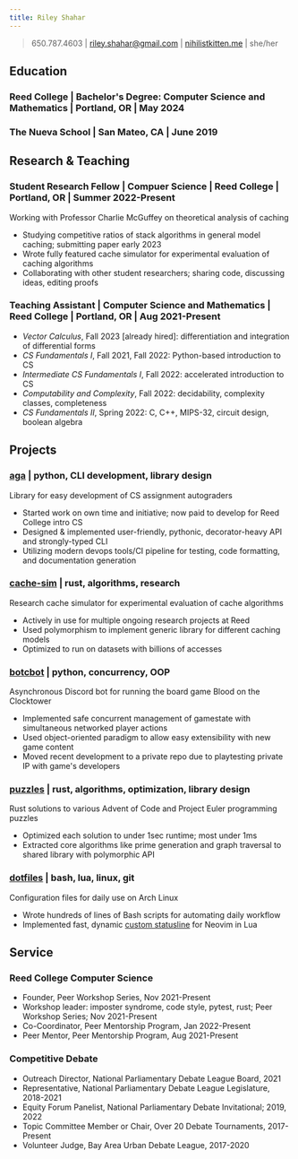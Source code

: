 ```yaml
---
title: Riley Shahar
---
```


> 650.787.4603 | riley.shahar@gmail.com | [nihilistkitten.me](https://nihilistkitten.me) | she/her

## Education

### **Reed College** | Bachelor's Degree: Computer Science and Mathematics | Portland, OR | May 2024

### **The Nueva School** | San Mateo, CA | June 2019

## Research & Teaching

### **Student Research Fellow** | Compuer Science | Reed College | Portland, OR | Summer 2022-Present

Working with Professor Charlie McGuffey on theoretical analysis of caching

- Studying competitive ratios of stack algorithms in general model caching; submitting paper early 2023
- Wrote fully featured cache simulator for experimental evaluation of caching algorithms
- Collaborating with other student researchers; sharing code, discussing ideas, editing proofs

### **Teaching Assistant** | Computer Science and Mathematics | Reed College | Portland, OR | Aug 2021-Present

<!-- Currently TAing three Math and CS courses at Reed College -->

- *Vector Calculus*, Fall 2023 [already hired]: differentiation and integration of differential forms
- *CS Fundamentals I*, Fall 2021, Fall 2022: Python-based introduction to CS
- *Intermediate CS Fundamentals I*, Fall 2022: accelerated introduction to CS
- *Computability and Complexity*, Fall 2022: decidability, complexity classes, completeness
- *CS Fundamentals II*, Spring 2022: C, C++, MIPS-32, circuit design, boolean algebra

<!-- ### **Head Debate Coach** | Crystal Springs Uplands School | Hillsborough, CA | Oct 2019–May 2021 -->

<!-- Coached 6th-12th graders at highly selective independent school -->

<!-- - Taught critical skills: research, argumentation, public speaking -->
<!-- - Started peer mentorship program. Connected marginalized students with mentors of similar backgrounds -->
<!-- - Led team from unranked to 11th in the nation in only two years -->

## Projects

### [**aga**](https://github.com/nihilistkitten/aga) | python, CLI development, library design

Library for easy development of CS assignment autograders

- Started work on own time and initiative; now paid to develop for Reed College intro CS
- Designed & implemented user-friendly, pythonic, decorator-heavy API and strongly-typed CLI
- Utilizing modern devops tools/CI pipeline for testing, code formatting, and documentation generation

### [**cache-sim**](https://github.com/nihilistkitten/cache-sim) | rust, algorithms, research

Research cache simulator for experimental evaluation of cache algorithms

- Actively in use for multiple ongoing research projects at Reed
- Used polymorphism to implement generic library for different caching models
- Optimized to run on datasets with billions of accesses

### [**botcbot**](https://github.com/nihilistkitten/botcbot) | python, concurrency, OOP

Asynchronous Discord bot for running the board game Blood on the Clocktower

- Implemented safe concurrent management of gamestate with simultaneous networked player actions
- Used object-oriented paradigm to allow easy extensibility with new game content
- Moved recent development to a private repo due to playtesting private IP with game's developers

### [**puzzles**](https://github.com/nihilistkitten/aga) | rust, algorithms, optimization, library design

Rust solutions to various Advent of Code and Project Euler programming puzzles

- Optimized each solution to under 1sec runtime; most under 1ms
- Extracted core algorithms like prime generation and graph traversal to shared library with polymorphic API

### [**dotfiles**](https://github.com/nihilistkitten/dotfiles) | bash, lua, linux, git

Configuration files for daily use on Arch Linux

- Wrote hundreds of lines of Bash scripts for automating daily workflow
- Implemented fast, dynamic [custom statusline](https://nihilistkitten.me/nvim-lua-statusline/) for Neovim in Lua

## Service

### **Reed College Computer Science**

- Founder, Peer Workshop Series, Nov 2021-Present
- Workshop leader: imposter syndrome, code style, pytest, rust; Peer Workshop Series; Nov 2021-Present
- Co-Coordinator, Peer Mentorship Program, Jan 2022-Present
- Peer Mentor, Peer Mentorship Program, Aug 2021-Present

### **Competitive Debate**

- Outreach Director, National Parliamentary Debate League Board, 2021
- Representative, National Parliamentary Debate League Legislature, 2018-2021
- Equity Forum Panelist, National Parliamentary Debate Invitational; 2019, 2022
- Topic Committee Member or Chair, Over 20 Debate Tournaments, 2017-Present
- Volunteer Judge, Bay Area Urban Debate League, 2017-2020
